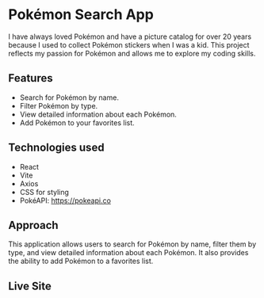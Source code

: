 # Pokémon Search App

I have always loved Pokémon and have a picture catalog for over 20 years because I used to collect Pokémon stickers when I was a kid. This project reflects my passion for Pokémon and allows me to explore my coding skills.

## Features

- Search for Pokémon by name.
- Filter Pokémon by type.
- View detailed information about each Pokémon.
- Add Pokémon to your favorites list.

## Technologies used

- React
- Vite
- Axios
- CSS for styling
- PokéAPI: https://pokeapi.co


## Approach

This application allows users to search for Pokémon by name, filter them by type, and view detailed information about each Pokémon. It also provides the ability to add Pokémon to a favorites list.

## Live Site
